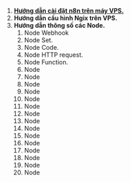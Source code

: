 1. [**Hướng dẫn cài đặt n8n trên máy VPS.**](n8n/docs/huong_dan_cai_dat_n8n/readme.md)
2. **Hướng dẫn cấu hình Ngix trên VPS.**
3. **Hướng dẫn thông số các Node.**
   1. Node Webhook
   2. Node Set.
   3. Node Code.
   4. Node HTTP request.
   5. Node Function.
   6. Node
   7. Node
   8. Node
   9. Node
   10. Node
   11. Node
   12. Node
   13. Node
   14. Node
   15. Node
   16. Node
   17. Node
   18. Node
   19. Node
   20. Node  
   
